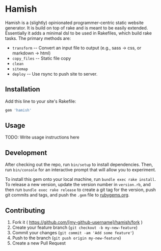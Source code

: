 # Hamish

Hamish is a (slightly) opinionated programmer-centric static website
generator. It is build on top of rake and is meant to be easily extended.
Essentially it adds a minimal dsl to be used in Rakefiles, which build rake
tasks. The primary methods are:

- `transform` -- Convert an input file to output (e.g., sass -> css, or markdown -> html)
- `copy_files` -- Static file copy
- `clean`
- `sitemap`
- `deploy` -- Use rsync to push site to server.

## Installation

Add this line to your site's Rakefile:

```ruby
gem 'hamish'
```

## Usage

TODO: Write usage instructions here

## Development

After checking out the repo, run `bin/setup` to install dependencies. Then,
run `bin/console` for an interactive prompt that will allow you to experiment.

To install this gem onto your local machine, run `bundle exec rake
install`. To release a new version, update the version number in `version.rb`,
and then run `bundle exec rake release` to create a git tag for the version,
push git commits and tags, and push the `.gem` file to
[rubygems.org](https://rubygems.org).

## Contributing

1. Fork it ( https://github.com/[my-github-username]/hamish/fork )
2. Create your feature branch (`git checkout -b my-new-feature`)
3. Commit your changes (`git commit -am 'Add some feature'`)
4. Push to the branch (`git push origin my-new-feature`)
5. Create a new Pull Request
